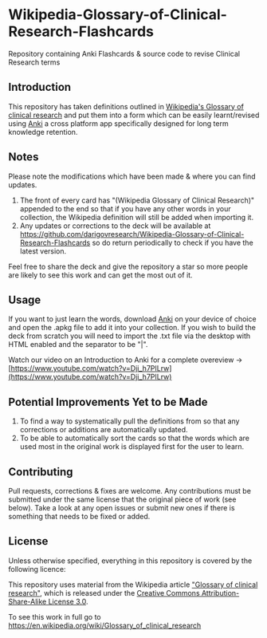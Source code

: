 # Wikipedia-Glossary-of-Clinical-Research-Flashcards
Repository containing Anki Flashcards &amp; source code to revise Clinical Research terms

## Introduction
This repository has taken definitions outlined in [Wikipedia's Glossary of clinical research](https://en.wikipedia.org/wiki/Glossary_of_clinical_research) and put them into a form which can be easily learnt/revised using <a href="https://apps.ankiweb.net/">Anki</a> a cross platform app specifically designed for long term knowledge retention.

## Notes
Please note the modifications which have been made & where you can find updates.
1. The front of every card has "(Wikipedia Glossary of Clinical Research)" appended to the end so that if you have any other words in your collection, the Wikipedia definition will still be added when importing it.
2. Any updates or corrections to the deck will be available at <a href="https://github.com/darigovresearch/Wikipedia-Glossary-of-Clinical-Research-Flashcards">https://github.com/darigovresearch/Wikipedia-Glossary-of-Clinical-Research-Flashcards</a> so do return periodically to check if you have the latest version.

Feel free to share the deck and give the repository a star so more people are likely to see this work and can get the most out of it.

## Usage
If you want to just learn the words, download <a href="https://apps.ankiweb.net/">Anki</a> on your device of choice and open the .apkg file to add it into your collection. If you wish to build the deck from scratch you will need to import the .txt file via the desktop with HTML enabled and the separator to be "|".

Watch our video on an Introduction to Anki for a complete overeview -> [https://www.youtube.com/watch?v=Dji_h7PILrw](https://www.youtube.com/watch?v=Dji_h7PILrw)

## Potential Improvements Yet to be Made
1. To find a way to systematically pull the definitions from so that any corrections or additions are automatically updated.
2. To be able to automatically sort the cards so that the words which are used most in the original work is displayed first for the user to learn.

## Contributing
Pull requests, corrections & fixes are welcome. Any contributions must be submitted under the same license that the original piece of work (see below). Take a look at any open issues or submit new ones if there is something that needs to be fixed or added.

## License
Unless otherwise specified, everything in this repository is covered by the following licence:

This repository uses material from the Wikipedia article <a href="https://en.wikipedia.org/wiki/Glossary_of_clinical_research">"Glossary of clinical research"</a>, which is released under the <a href="https://creativecommons.org/licenses/by-sa/3.0/">Creative Commons Attribution-Share-Alike License 3.0</a>.

To see this work in full go to https://en.wikipedia.org/wiki/Glossary_of_clinical_research
